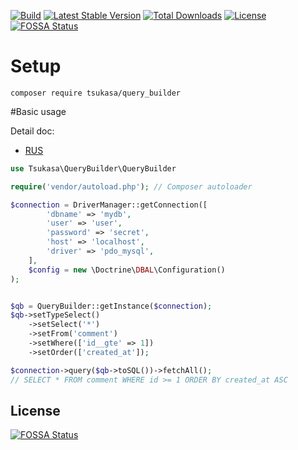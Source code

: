[![Build](https://travis-ci.org/tsukasa-mixer/QueryBuilder.svg?branch=master)](https://packagist.org/packages/tsukasa/query_builder)
[![Latest Stable Version](https://poser.pugx.org/tsukasa/query_builder/v/stable)](https://packagist.org/packages/tsukasa/query_builder)
[![Total Downloads](https://poser.pugx.org/tsukasa/query_builder/downloads)](https://packagist.org/packages/tsukasa/query_builder)
[![License](https://poser.pugx.org/tsukasa/query_builder/license)](https://github.com/tsukasa/query_builder)
[![FOSSA Status](https://app.fossa.io/api/projects/git%2Bgithub.com%2Ftsukasa-mixer%2FQueryBuilder.svg?type=shield)](https://app.fossa.io/projects/git%2Bgithub.com%2Ftsukasa-mixer%2FQueryBuilder?ref=badge_shield)

# Setup
```
composer require tsukasa/query_builder
```

#Basic usage

Detail doc:
- [RUS](doc/ru/main.md)

```php
use Tsukasa\QueryBuilder\QueryBuilder

require('vendor/autoload.php'); // Composer autoloader

$connection = DriverManager::getConnection([
        'dbname' => 'mydb',
        'user' => 'user',
        'password' => 'secret',
        'host' => 'localhost',
        'driver' => 'pdo_mysql',
    ], 
    $config = new \Doctrine\DBAL\Configuration()
);


$qb = QueryBuilder::getInstance($connection);
$qb->setTypeSelect()
    ->setSelect('*')
    ->setFrom('comment')
    ->setWhere(['id__gte' => 1])
    ->setOrder(['created_at']);

$connection->query($qb->toSQL())->fetchAll();
// SELECT * FROM comment WHERE id >= 1 ORDER BY created_at ASC
```

## License
[![FOSSA Status](https://app.fossa.io/api/projects/git%2Bgithub.com%2Ftsukasa-mixer%2FQueryBuilder.svg?type=large)](https://app.fossa.io/projects/git%2Bgithub.com%2Ftsukasa-mixer%2FQueryBuilder?ref=badge_large)
